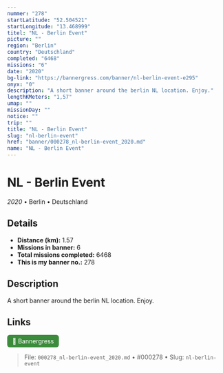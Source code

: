 ```yaml
---
nummer: "278"
startLatitude: "52.504521"
startLongitude: "13.468999"
titel: "NL - Berlin Event"
picture: ""
region: "Berlin"
country: "Deutschland"
completed: "6468"
missions: "6"
date: "2020"
bg-link: "https://bannergress.com/banner/nl-berlin-event-e295"
onyx: "0"
description: "A short banner around the berlin NL location. Enjoy."
lengthKMeters: "1,57"
umap: ""
missionDay: ""
notice: ""
trip: ""
title: "NL - Berlin Event"
slug: "nl-berlin-event"
href: "banner/000278_nl-berlin-event_2020.md"
name: "NL - Berlin Event"
---
```

# NL - Berlin Event

*2020* • Berlin • Deutschland





## Details
- **Distance (km):** 1.57
- **Missions in banner:** 6
- **Total missions completed:** 6468
- **This is my banner no.:** 278



## Description
A short banner around the berlin NL location. Enjoy.



## Links
<a href="https://bannergress.com/banner/nl-berlin-event-e295" target="_blank" style="display:inline-block;margin-right:8px;padding:6px 12px;background:#3c8b3c;color:#fff;text-decoration:none;border-radius:6px;">🔗 Bannergress</a>



> File: `000278_nl-berlin-event_2020.md`
> • #000278
> • Slug: `nl-berlin-event`
